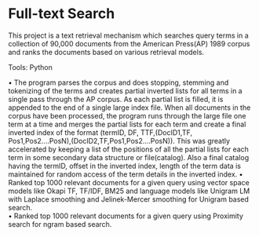 # Full-text Search

This project is a text retrieval mechanism which searches query terms in a collection of 90,000 documents from the American Press(AP) 1989 corpus and ranks the documents based on various retrieval models.

Tools: Python
 
•	The program parses the corpus and does stopping, stemming and tokenizing of the terms and creates partial inverted lists for all terms in a single pass through the AP corpus. As each partial list is filled, it is appended to the end of a single large index file. When all documents in the corpus have been processed, the program runs through the large file one term at a time and merges the partial lists for each term and create a final inverted index of the format (termID, DF, TTF,(DocID1,TF, Pos1,Pos2....PosN),(DocID2,TF,Pos1,Pos2....PosN)). This was greatly accelerated by keeping a list of the positions of all the partial lists for each term in some secondary data structure or file(catalog). Also a final catalog having the termID, offset in the inverted index, length of the term data is maintained for random access of the term details in the inverted index.
•	Ranked top 1000 relevant documents for a given query using vector space models like Okapi TF, TF/IDF, BM25 and language models like Unigram LM with Laplace smoothing and Jelinek-Mercer smoothing for Unigram based search.  
•	Ranked top 1000 relevant documents for a given query using Proximity search for ngram based search.  
